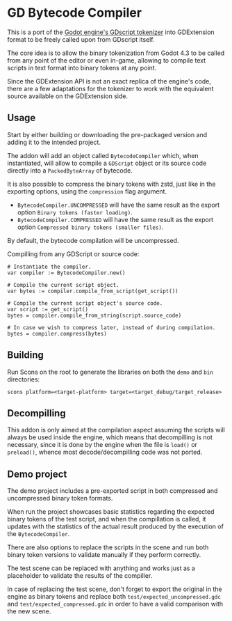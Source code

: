 # GD Bytecode Compiler

This is a port of the [Godot engine's GDscript tokenizer](https://github.com/godotengine/godot/tree/master/modules/gdscript) into GDExtension format to be freely called upon from GDscript itself.

The core idea is to allow the binary tokenization from Godot 4.3 to be called from any point of the editor or even in-game, allowing to compile text scripts in text format into binary tokens at any point.

Since the GDExtension API is not an exact replica of the engine's code, there are a few adaptations for the tokenizer to work with the equivalent source available on the GDExtension side.

## Usage

Start by either building or downloading the pre-packaged version and adding it to the intended project.

The addon will add an object called `BytecodeCompiler` which, when instantiated, will allow to compile a `GDScript` object or its source code directly into a `PackedByteArray` of bytecode.

It is also possible to compress the binary tokens with zstd, just like in the exporting options, using the `compression` flag argument.

- `BytecodeCompiler.UNCOMPRESSED` will have the same result as the export option `Binary tokens (faster loading)`.
- `BytecodeCompiler.COMPRESSED` will have the same result as the export option `Compressed binary tokens (smaller files)`.

By default, the bytecode compilation will be uncompressed.

Compilling from any GDScript or source code:

```gdscript
# Instantiate the compiler.
var compiler := BytecodeCompiler.new()

# Compile the current script object.
var bytes := compiler.compile_from_script(get_script())

# Compile the current script object's source code.
var script := get_script()
bytes = compiler.compile_from_string(script.source_code)

# In case we wish to compress later, instead of during compilation.
bytes = compiler.compress(bytes)
```

## Building

Run Scons on the root to generate the libraries on both the `demo` and `bin` directories:

`scons platform=<target-platform> target=<target_debug/target_release>`

## Decompilling

This addon is only aimed at the compilation aspect assuming the scripts will always be used inside the engine, which means that decompilling is not necessary, since it is done by the engine when the file is `load()` or `preload()`, whence most decode/decompilling code was not ported.

## Demo project

The demo project includes a pre-exported script in both compressed and uncompressed binary token formats.

When run the project showcases basic statistics regarding the expected binary tokens of the test script, and when the compillation is called, it updates with the statistics of the actual result produced by the execution of the `BytecodeCompiler`.

There are also options to replace the scripts in the scene and run both binary token versions to validate manually if they perform correctly.

The test scene can be replaced with anything and works just as a placeholder to validate the results of the compiller.

In case of replacing the test scene, don't forget to export the original in the engine as binary tokens and replace both `test/expected_uncompressed.gdc` and `test/expected_compressed.gdc` in order to have a valid comparison with the new scene.
